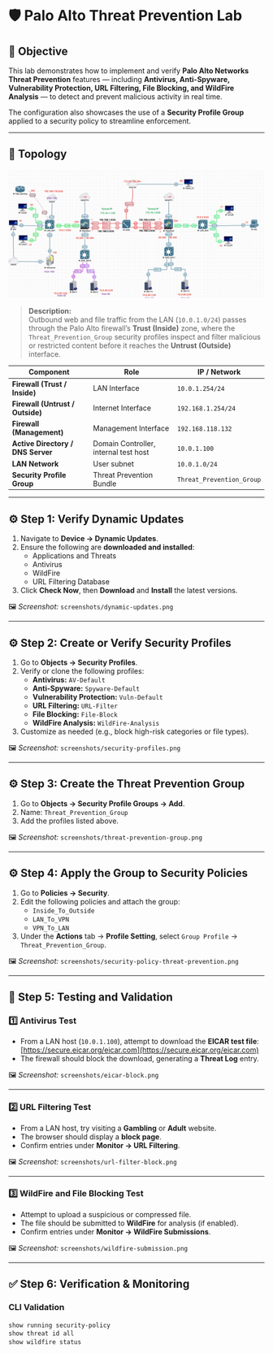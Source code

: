 # 🛡️ Palo Alto Threat Prevention Lab

## 🎯 Objective
This lab demonstrates how to implement and verify **Palo Alto Networks Threat Prevention** features — including **Antivirus, Anti-Spyware, Vulnerability Protection, URL Filtering, File Blocking, and WildFire Analysis** — to detect and prevent malicious activity in real time.

The configuration also showcases the use of a **Security Profile Group** applied to a security policy to streamline enforcement.

---

## 🧩 Topology

![Topology](screenshots/palo-threat-prevention-topology.png)

> **Description:**  
> Outbound web and file traffic from the LAN (`10.0.1.0/24`) passes through the Palo Alto firewall’s **Trust (Inside)** zone, where the `Threat_Prevention_Group` security profiles inspect and filter malicious or restricted content before it reaches the **Untrust (Outside)** interface.

| Component | Role | IP / Network |
|------------|------|---------------|
| **Firewall (Trust / Inside)** | LAN Interface | `10.0.1.254/24` |
| **Firewall (Untrust / Outside)** | Internet Interface | `192.168.1.254/24` |
| **Firewall (Management)** | Management Interface | `192.168.118.132` |
| **Active Directory / DNS Server** | Domain Controller, internal test host | `10.0.1.100` |
| **LAN Network** | User subnet | `10.0.1.0/24` |
| **Security Profile Group** | Threat Prevention Bundle | `Threat_Prevention_Group` |

---

## ⚙️ Step 1: Verify Dynamic Updates
1. Navigate to **Device → Dynamic Updates**.  
2. Ensure the following are **downloaded and installed**:
   - Applications and Threats  
   - Antivirus  
   - WildFire  
   - URL Filtering Database  
3. Click **Check Now**, then **Download** and **Install** the latest versions.

🖼 *Screenshot:* `screenshots/dynamic-updates.png`

---

## ⚙️ Step 2: Create or Verify Security Profiles
1. Go to **Objects → Security Profiles**.  
2. Verify or clone the following profiles:
   - **Antivirus:** `AV-Default`
   - **Anti-Spyware:** `Spyware-Default`
   - **Vulnerability Protection:** `Vuln-Default`
   - **URL Filtering:** `URL-Filter`
   - **File Blocking:** `File-Block`
   - **WildFire Analysis:** `WildFire-Analysis`
3. Customize as needed (e.g., block high-risk categories or file types).

🖼 *Screenshot:* `screenshots/security-profiles.png`

---

## ⚙️ Step 3: Create the Threat Prevention Group
1. Go to **Objects → Security Profile Groups → Add**.  
2. Name: `Threat_Prevention_Group`  
3. Add the profiles listed above.

🖼 *Screenshot:* `screenshots/threat-prevention-group.png`

---

## ⚙️ Step 4: Apply the Group to Security Policies
1. Go to **Policies → Security**.  
2. Edit the following policies and attach the group:
   - `Inside_To_Outside`
   - `LAN_To_VPN`
   - `VPN_To_LAN`
3. Under the **Actions** tab → **Profile Setting**, select `Group Profile` → `Threat_Prevention_Group`.

🖼 *Screenshot:* `screenshots/security-policy-threat-prevention.png`

---

## 🧪 Step 5: Testing and Validation

### **1️⃣ Antivirus Test**
- From a LAN host (`10.0.1.100`), attempt to download the **EICAR test file**:  
  [https://secure.eicar.org/eicar.com](https://secure.eicar.org/eicar.com)  
- The firewall should block the download, generating a **Threat Log** entry.

🖼 *Screenshot:* `screenshots/eicar-block.png`

---

### **2️⃣ URL Filtering Test**
- From a LAN host, try visiting a **Gambling** or **Adult** website.  
- The browser should display a **block page**.  
- Confirm entries under **Monitor → URL Filtering**.

🖼 *Screenshot:* `screenshots/url-filter-block.png`

---

### **3️⃣ WildFire and File Blocking Test**
- Attempt to upload a suspicious or compressed file.  
- The file should be submitted to **WildFire** for analysis (if enabled).  
- Confirm entries under **Monitor → WildFire Submissions**.

🖼 *Screenshot:* `screenshots/wildfire-submission.png`

---

## ✅ Step 6: Verification & Monitoring

### **CLI Validation**
```bash
show running security-policy
show threat id all
show wildfire status

